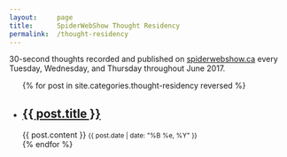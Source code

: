 ```yaml
---
layout:		page
title: 		SpiderWebShow Thought Residency
permalink:	/thought-residency
---
```


<div class="panel panel-default">
  <div class="panel-body text-center">
	30-second thoughts recorded and published on <a href="https://spiderwebshow.ca">spiderwebshow.ca</a> every Tuesday, Wednesday, and Thursday throughout June 2017.
  </div>
</div>

<ul class="post-list">
      {% for post in site.categories.thought-residency reversed %}
        <li>
          <a href="{{ post.url }}"><h2>{{ post.title }}</h2></a>
          {{ post.content }}
          <small class="timestamp">{{ post.date | date: "%B %e, %Y" }}</small>
        </li>
      {% endfor %}
</ul>